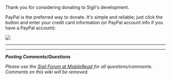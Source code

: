 Thank you for considering donating to Sigil's development.

PayPal is the preferred way to donate. It's simple and reliable; just click the button and enter your credit card information (or PayPal account info if you have a PayPal account):

[![](https://www.paypal.com/en_US/i/btn/btn_donateCC_LG.gif)](https://www.paypal.com/cgi-bin/webscr?cmd=_s-xclick&hosted_button_id=EPXZE56GBF3Y2)


---


---


_**Posting Comments/Questions**_

_Please use the [Sigil Forum at MobileRead](http://www.mobileread.com/forums/forumdisplay.php?f=203) for all questions/comments.  Comments on this wiki will be removed._